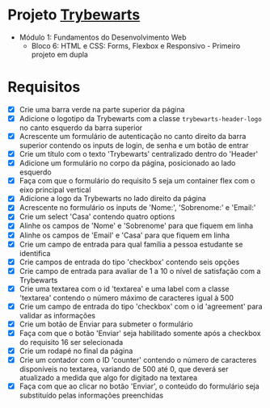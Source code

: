 # Projeto [Trybewarts](https://github.com/tryber/sd-012-project-trybewarts/pull/51)
  - Módulo 1: Fundamentos do Desenvolvimento Web
    - Bloco 6: HTML e CSS: Forms, Flexbox e Responsivo - Primeiro projeto em dupla

# Requisitos
- [x] Crie uma barra verde na parte superior da página
- [x] Adicione o logotipo da Trybewarts com a classe `trybewarts-header-logo` no canto esquerdo da barra superior
- [x] Acrescente um formulário de autenticação no canto direito da barra superior contendo os inputs de login, de senha e um botão de entrar
- [x] Crie um título com o texto 'Trybewarts' centralizado dentro do 'Header'
- [x] Adicione um formulário no corpo da página, posicionado ao lado esquerdo
- [x] Faça com que o formulário do requisito 5 seja um container flex com o eixo principal vertical
- [x] Adicione a logo da Trybewarts no lado direito da página
- [x] Acrescente no formulário os inputs de 'Nome:', 'Sobrenome:' e 'Email:'
- [x] Crie um select 'Casa' contendo quatro options
- [x] Alinhe os campos de 'Nome' e 'Sobrenome' para que fiquem em linha
- [x] Alinhe os campos de 'Email' e 'Casa' para que fiquem em linha
- [x] Crie um campo de entrada para qual família a pessoa estudante se identifica
- [x] Crie campos de entrada do tipo 'checkbox' contendo seis opções
- [x] Crie campo de entrada para avaliar de 1 a 10 o nível de satisfação com a Trybewarts
- [x] Crie uma textarea com o id 'textarea' e uma label com a classe 'textarea' contendo o número máximo de caracteres igual à 500
- [x] Crie um campo de entrada do tipo 'checkbox' com o id 'agreement' para validar as informações
- [x] Crie um botão de Enviar para submeter o formulário
- [x] Faça com que o botão 'Enviar' seja habilitado somente após a checkbox do requisito 16 ser selecionada
- [x] Crie um rodapé no final da página
- [x] Crie um contador com o ID 'counter' contendo o número de caracteres disponíveis no textarea, variando de 500 até 0, que deverá ser atualizado a medida que algo for digitado na textarea
- [x] Faça com que ao clicar no botão 'Enviar', o conteúdo do formulário seja substituído pelas informações preenchidas
